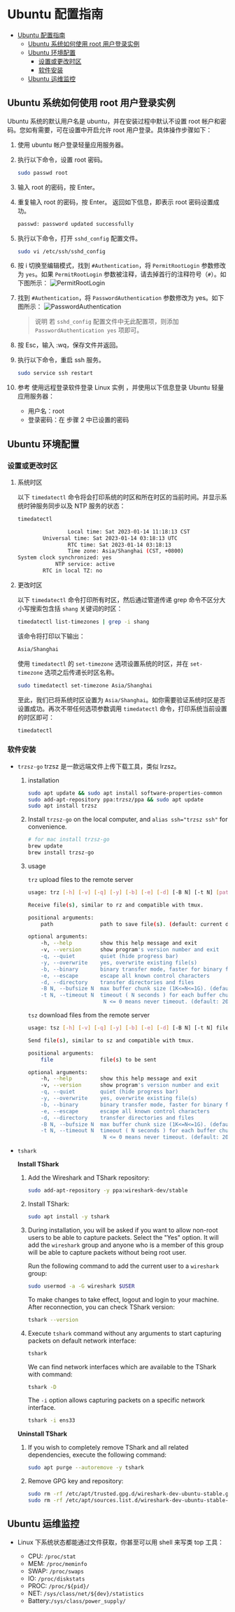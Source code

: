 <!--
 * @Description: Ubuntu 配置指南
 * @Author: alphapenng
 * @Github: 
 * @Date: 2022-12-21 12:31:30
 * @LastEditors: alphapenng
 * @LastEditTime: 2023-01-15 20:31:51
 * @FilePath: /balabala/content/private/Ubuntu 系统配置指南.md
-->

# Ubuntu 配置指南

- [Ubuntu 配置指南](#ubuntu-配置指南)
  - [Ubuntu 系统如何使用 root 用户登录实例](#ubuntu-系统如何使用-root-用户登录实例)
  - [Ubuntu 环境配置](#ubuntu-环境配置)
    - [设置或更改时区](#设置或更改时区)
    - [软件安装](#软件安装)
  - [Ubuntu 运维监控](#ubuntu-运维监控)

## Ubuntu 系统如何使用 root 用户登录实例

Ubuntu 系统的默认用户名是 ubuntu，并在安装过程中默认不设置 root 帐户和密码。您如有需要，可在设置中开启允许 root 用户登录。具体操作步骤如下：

1. 使用 ubuntu 帐户登录轻量应用服务器。

2. 执行以下命令，设置 root 密码。

    ```bash
    sudo passwd root
    ```

3. 输入 root 的密码，按 Enter。

4. 重复输入 root 的密码，按 Enter。
    返回如下信息，即表示 root 密码设置成功。

    ```bash
    passwd: password updated successfully
    ```

5. 执行以下命令，打开 `sshd_config` 配置文件。

    ```bash
    sudo vi /etc/ssh/sshd_config
    ```

6. 按 i 切换至编辑模式，找到 `#Authentication`，将 `PermitRootLogin` 参数修改为 `yes`。如果 `PermitRootLogin` 参数被注释，请去掉首行的注释符号（`#`）。如下图所示：
    ![PermitRootLogin](https://alphapenng-1305651397.cos.ap-shanghai.myqcloud.com/uPic/20221221123754_qOYn6U.jpg)

7. 找到 `#Authentication`，将 `PasswordAuthentication` 参数修改为 yes。如下图所示：
    ![PasswordAuthentication](https://alphapenng-1305651397.cos.ap-shanghai.myqcloud.com/uPic/20221221124207_SxqgHR.jpg)

    > 说明
    > 若 `sshd_config` 配置文件中无此配置项，则添加 `PasswordAuthentication yes` 项即可。

8. 按 Esc，输入 :wq，保存文件并返回。

9. 执行以下命令，重启 ssh 服务。

    ```bash
    sudo service ssh restart
    ```

10. 参考 使用远程登录软件登录 Linux 实例 ，并使用以下信息登录 Ubuntu 轻量应用服务器：
    - 用户名：root
    - 登录密码：在 步骤 2 中已设置的密码

## Ubuntu 环境配置

### 设置或更改时区

1. 系统时区

    以下 `timedatectl` 命令将会打印系统的时区和所在时区的当前时间。并显示系统时钟服务同步以及 NTP 服务的状态：

    ```bash
    timedatectl
    ```

    ```bash
                    Local time: Sat 2023-01-14 11:18:13 CST
            Universal time: Sat 2023-01-14 03:18:13 UTC
                    RTC time: Sat 2023-01-14 03:18:13    
                    Time zone: Asia/Shanghai (CST, +0800) 
    System clock synchronized: yes                        
                NTP service: active                     
            RTC in local TZ: no       
    ```

2. 更改时区

    以下 `timedatectl` 命令打印所有时区，然后通过管道传递 grep 命令不区分大小写搜索包含括 `shang` 关键词的时区：

    ```bash
    timedatectl list-timezones | grep -i shang
    ```

    该命令将打印以下输出：

    ```bash
    Asia/Shanghai
    ```

    使用 `timedatectl` 的 `set-timezone` 选项设置系统的时区，并在 `set-timezone` 选项之后传递长时区名称。

    ```bash
    sudo timedatectl set-timezone Asia/Shanghai
    ```

    至此，我们已将系统时区设置为 `Asia/Shanghai`。如你需要验证系统时区是否设置成功。再次不带任何选项参数调用 `timedatectl` 命令，打印系统当前设置的时区即可：

    ```bash
    timedatectl
    ```

### 软件安装

- `trzsz-go`
    trzsz 是一款远端文件上传下载工具，类似 lrzsz。

    1. installation

        ```bash
        sudo apt update && sudo apt install software-properties-common
        sudo add-apt-repository ppa:trzsz/ppa && sudo apt update
        sudo apt install trzsz
        ```

    2. Install `trzsz-go` on the local computer, and `alias ssh="trzsz ssh"` for convenience.

        ```bash
        # for mac install trzsz-go
        brew update
        brew install trzsz-go
        ```

    3. usage

        `trz` upload files to the remote server

        ```bash
        usage: trz [-h] [-v] [-q] [-y] [-b] [-e] [-d] [-B N] [-t N] [path]

        Receive file(s), similar to rz and compatible with tmux.

        positional arguments:
            path               path to save file(s). (default: current directory)

        optional arguments:
            -h, --help         show this help message and exit
            -v, --version      show program's version number and exit
            -q, --quiet        quiet (hide progress bar)
            -y, --overwrite    yes, overwrite existing file(s)
            -b, --binary       binary transfer mode, faster for binary files
            -e, --escape       escape all known control characters
            -d, --directory    transfer directories and files
            -B N, --bufsize N  max buffer chunk size (1K<=N<=1G). (default: 10M)
            -t N, --timeout N  timeout ( N seconds ) for each buffer chunk.
                                N <= 0 means never timeout. (default: 20)
        ```

        `tsz` download files from the remote server

        ```bash
        usage: tsz [-h] [-v] [-q] [-y] [-b] [-e] [-d] [-B N] [-t N] file [file ...]

        Send file(s), similar to sz and compatible with tmux.

        positional arguments:
            file               file(s) to be sent

        optional arguments:
            -h, --help         show this help message and exit
            -v, --version      show program's version number and exit
            -q, --quiet        quiet (hide progress bar)
            -y, --overwrite    yes, overwrite existing file(s)
            -b, --binary       binary transfer mode, faster for binary files
            -e, --escape       escape all known control characters
            -d, --directory    transfer directories and files
            -B N, --bufsize N  max buffer chunk size (1K<=N<=1G). (default: 10M)
            -t N, --timeout N  timeout ( N seconds ) for each buffer chunk.
                                N <= 0 means never timeout. (default: 20)
        ```

- `tshark`

    **Install TShark**

    1. Add the Wireshark and TShark repository:

        ```bash
        sudo add-apt-repository -y ppa:wireshark-dev/stable
        ```

    2. Install TShark:

        ```bash
        sudo apt install -y tshark
        ```

    3. During installation, you will be asked if you want to allow non-root users to be able to capture packets. Select the "Yes" option. It will add the `wireshark` group and anyone who is a member of this group will be able to capture packets without being root user.

        Run the following command to add the current user to a `wireshark` group:

        ```bash
        sudo usermod -a -G wireshark $USER
        ```

        To make changes to take effect, logout and login to your machine. After reconnection, you can check TShark version:

        ```bash
        tshark --version
        ```

    4. Execute `tshark` command without any arguments to start capturing packets on default network interface:

        ```bash
        tshark
        ```

        We can find network interfaces which are available to the TShark with command:

        ```bash
        tshark -D
        ```

        The `-i` option allows capturing packets on a specific network interface.

        ```bash
        tshark -i ens33
        ```

    **Uninstall TShark**

    1. If you wish to completely remove TShark and all related dependencies, execute the following command:

        ```bash
        sudo apt purge --autoremove -y tshark
        ```

    2. Remove GPG key and repository:

        ```bash
        sudo rm -rf /etc/apt/trusted.gpg.d/wireshark-dev-ubuntu-stable.gpg*
        sudo rm -rf /etc/apt/sources.list.d/wireshark-dev-ubuntu-stable-jammy.list
        ```

## Ubuntu 运维监控

- Linux 下系统状态都能通过文件获取，你甚至可以用 shell 来写类 top 工具：

  - CPU: `/proc/stat`
  - MEM: `/proc/meminfo`
  - SWAP: `/proc/swaps`
  - IO: `/proc/diskstats`
  - PROC: `/proc/${pid}/`
  - NET: `/sys/class/net/${dev}/statistics`
  - Battery:`/sys/class/power_supply/`
